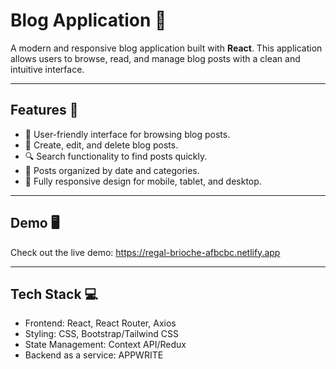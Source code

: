 # Blog Application 📖

A modern and responsive blog application built with **React**. This application allows users to browse, read, and manage blog posts with a clean and intuitive interface.

---

## Features 🚀
- 🌟 User-friendly interface for browsing blog posts.
- 📝 Create, edit, and delete blog posts.
- 🔍 Search functionality to find posts quickly.
- 📅 Posts organized by date and categories.
- 📱 Fully responsive design for mobile, tablet, and desktop.

---

## Demo 🖥️
Check out the live demo: https://regal-brioche-afbcbc.netlify.app

---

## Tech Stack 💻
- Frontend: React, React Router, Axios
- Styling: CSS, Bootstrap/Tailwind CSS 
- State Management: Context API/Redux 
- Backend as a service: APPWRITE

